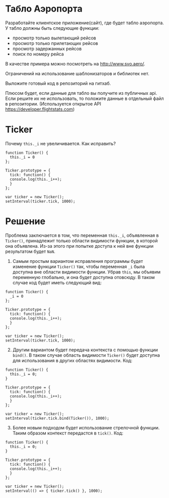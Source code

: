 Табло Аэропорта
===============

Разработайте клиентское приложение(сайт), где будет табло аэропорта.
У табло должны быть следующие функции:
- просмотр только вылетающий рейсов
- просмотр только прилетающих рейсов
- просмотр задержанных рейсов
- поиск по номеру рейса

В качестве примера можно посмотреть на http://www.svo.aero/.

Ограничений на использование шаблонизаторов и библиотек нет.

Выложите готовый код в репозиторий на гитхаб.

Плюсом будет, если данные для табло вы получите из публичных api. Если решите их не использовать,
то положите данные в отдельный файл в репозитории. (Используется открытое API https://developer.flightstats.com)

Ticker
======

Почему `this._i` не увеличивается. Как исправить?

```
function Ticker() {
  this._i = 0
};

Ticker.prototype = {
  tick: function() {
  console.log(this._i++);
  }
};

var ticker = new Ticker();
setInterval(ticker.tick, 1000);
```

Решение
=======

Проблема заключается в том, что переменная `this._i`, объявленная в `Ticker()`, принадлежит только области видимости функции, в которой она объявлена. Из-за этого при попытке доступа к ней вне функции результатом будет `NaN`.

1) Самым простым вариантом исправления программы будет изменение функции `Ticker()` так, чтобы переменная `_i` была доступна вне области видимости функции. Убрав `this`, мы объявим переменную глобально, и она будет доступна отовсюду. В таком случае код будет иметь следующий вид:

```
function Ticker() {
  _i = 0
};

Ticker.prototype = {
  tick: function() {
  console.log(this._i++);
  }
};

var ticker = new Ticker();
setInterval(ticker.tick, 1000);
```

2) Другим вариантом будет передача контекста с помощью функции `bind()`. В таком случае область видимости `Ticker()` будет доступна для использования в других областях видимости. Код:

```
function Ticker() {
  this._i = 0;
}

Ticker.prototype = {
  tick: function() {
  console.log(this._i++);
  }
};

var ticker = new Ticker();
setInterval(ticker.tick.bind(Ticker()), 1000);
```

3) Более новым подходом будет использование стрелочной функции. Таким образом контекст передастся в `tick()`. Код:
```
function Ticker() {
  this._i = 0;
}

Ticker.prototype = {
  tick: function() {
  console.log(this._i++);
  }
};

var ticker = new Ticker();
setInterval(() => { ticker.tick() }, 1000);
```
